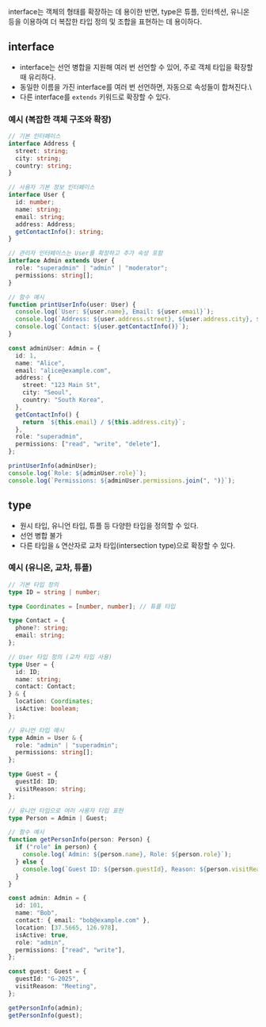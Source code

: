 interface는 객체의 형태를 확장하는 데 용이한 반면, type은 튜플, 인터섹션, 유니온 등을 이용하여 더 복잡한 타입 정의 및 조합을 표현하는 데 용이하다.

## interface

- interface는 선언 병합을 지원해 여러 번 선언할 수 있어, 주로 객체 타입을 확장할 때 유리하다.
- 동일한 이름을 가진 interface를 여러 번 선언하면, 자동으로 속성들이 합쳐진다.\
- 다른 interface를 `extends` 키워드로 확장할 수 있다.

### 예시 (복잡한 객체 구조와 확장)

```ts
// 기본 인터페이스
interface Address {
  street: string;
  city: string;
  country: string;
}

// 사용자 기본 정보 인터페이스
interface User {
  id: number;
  name: string;
  email: string;
  address: Address;
  getContactInfo(): string;
}

// 관리자 인터페이스는 User를 확장하고 추가 속성 포함
interface Admin extends User {
  role: "superadmin" | "admin" | "moderator";
  permissions: string[];
}

// 함수 예시
function printUserInfo(user: User) {
  console.log(`User: ${user.name}, Email: ${user.email}`);
  console.log(`Address: ${user.address.street}, ${user.address.city}, ${user.address.country}`);
  console.log(`Contact: ${user.getContactInfo()}`);
}

const adminUser: Admin = {
  id: 1,
  name: "Alice",
  email: "alice@example.com",
  address: {
    street: "123 Main St",
    city: "Seoul",
    country: "South Korea",
  },
  getContactInfo() {
    return `${this.email} / ${this.address.city}`;
  },
  role: "superadmin",
  permissions: ["read", "write", "delete"],
};

printUserInfo(adminUser);
console.log(`Role: ${adminUser.role}`);
console.log(`Permissions: ${adminUser.permissions.join(", ")}`);

```

## type

- 원시 타입, 유니언 타입, 튜플 등 다양한 타입을 정의할 수 있다.
- 선언 병합 불가
- 다른 타입을 `&` 연산자로 교차 타입(intersection type)으로 확장할 수 있다.


### 예시 (유니온, 교차, 튜플)

```ts
// 기본 타입 정의
type ID = string | number;

type Coordinates = [number, number]; // 튜플 타입

type Contact = {
  phone?: string;
  email: string;
};

// User 타입 정의 (교차 타입 사용)
type User = {
  id: ID;
  name: string;
  contact: Contact;
} & {
  location: Coordinates;
  isActive: boolean;
};

// 유니언 타입 예시
type Admin = User & {
  role: "admin" | "superadmin";
  permissions: string[];
};

type Guest = {
  guestId: ID;
  visitReason: string;
};

// 유니언 타입으로 여러 사용자 타입 표현
type Person = Admin | Guest;

// 함수 예시
function getPersonInfo(person: Person) {
  if ("role" in person) {
    console.log(`Admin: ${person.name}, Role: ${person.role}`);
  } else {
    console.log(`Guest ID: ${person.guestId}, Reason: ${person.visitReason}`);
  }
}

const admin: Admin = {
  id: 101,
  name: "Bob",
  contact: { email: "bob@example.com" },
  location: [37.5665, 126.978],
  isActive: true,
  role: "admin",
  permissions: ["read", "write"],
};

const guest: Guest = {
  guestId: "G-2025",
  visitReason: "Meeting",
};

getPersonInfo(admin);
getPersonInfo(guest);

```

